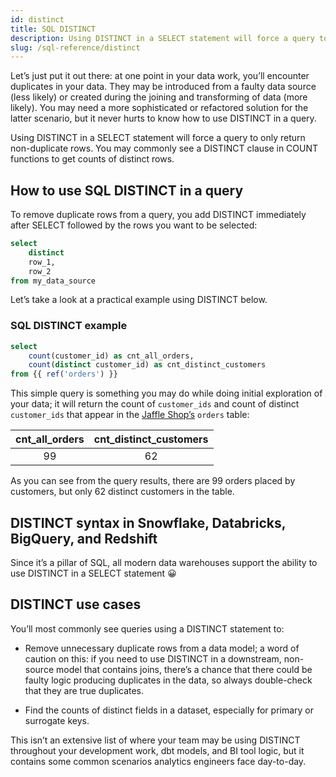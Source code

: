 ```yaml
---
id: distinct
title: SQL DISTINCT
description: Using DISTINCT in a SELECT statement will force a query to only return non-duplicate rows. You may commonly see a DISTINCT clause in COUNT functions to get counts of distinct rows.
slug: /sql-reference/distinct
---
```


<head>
    <title>Working with the SQL DISTINCT</title>
</head>

Let’s just put it out there: at one point in your data work, you’ll encounter duplicates in your data. They may be introduced from a faulty data source (less likely) or created during the joining and transforming of data (more likely). You may need a more sophisticated or refactored solution for the latter scenario, but it never hurts to know how to use DISTINCT in a query.

Using DISTINCT in a SELECT statement will force a query to only return non-duplicate rows. You may commonly see a DISTINCT clause in COUNT functions to get counts of distinct rows.

## How to use SQL DISTINCT in a query

To remove duplicate rows from a query, you add DISTINCT immediately after SELECT followed by the rows you want to be selected:

```sql
select
	distinct
	row_1,
	row_2
from my_data_source
```

Let’s take a look at a practical example using DISTINCT below.

### SQL DISTINCT example

```sql
select
	count(customer_id) as cnt_all_orders,
	count(distinct customer_id) as cnt_distinct_customers
from {{ ref('orders') }}
```

This simple query is something you may do while doing initial exploration of your data; it will return the count of `customer_ids` and count of distinct `customer_ids` that appear in the [Jaffle Shop’s](https://github.com/dbt-labs/jaffle_shop) `orders` table:

| cnt_all_orders | cnt_distinct_customers |
|:---:|:---:|
| 99 | 62 |

As you can see from the query results, there are 99 orders placed by customers, but only 62 distinct customers in the table.

## DISTINCT syntax in Snowflake, Databricks, BigQuery, and Redshift

Since it’s a pillar of SQL, all modern data warehouses support the ability to use DISTINCT in a SELECT statement 😀

## DISTINCT use cases

You’ll most commonly see queries using a DISTINCT statement to:

- Remove unnecessary duplicate rows from a data model; a word of caution on this: if you need to use DISTINCT in a downstream, non-source model that contains joins, there’s a chance that there could be faulty logic producing duplicates in the data, so always double-check that they are true duplicates.

- Find the counts of distinct fields in a dataset, especially for primary or surrogate keys.

This isn’t an extensive list of where your team may be using DISTINCT throughout your development work, dbt models, and BI tool logic, but it contains some common scenarios analytics engineers face day-to-day.

